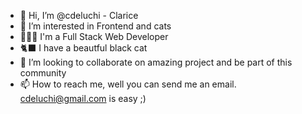 - 👋 Hi, I’m @cdeluchi - Clarice 
- 👀 I’m interested in Frontend and cats 
- 👩🏻‍💻 I'm a Full Stack Web Developer
- 🐈‍⬛ I have a beautful black cat 
- 💞️ I’m looking to collaborate on amazing project and be part of this community 
- 📫 How to reach me, well you can send me an email. cdeluchi@gmail.com is easy ;) 

<!---
cdeluchi/cdeluchi is a ✨ special ✨ repository because its `README.md` (this file) appears on your GitHub profile.
You can click the Preview link to take a look at your changes.
--->
